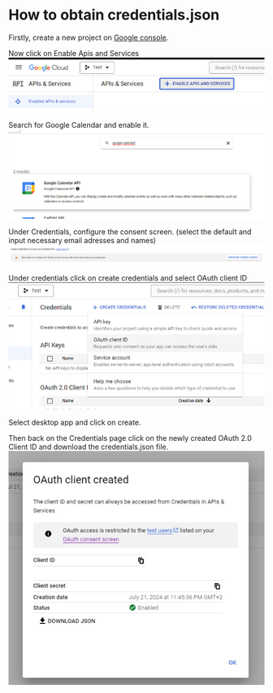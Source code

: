 # How to obtain credentials.json

Firstly, create a new project on [Google console](https://console.cloud.google.com/projectcreate).

Now click on Enable Apis and Services
![enable apis and services](enable.jpg)

Search for Google Calendar and enable it.
![google calendar](calendar.jpg)

Under Credentials, configure the consent screen. (select the default and input necessary email adresses and names)
![consent](consent.jpg)

Under credentials click on create credentials and select OAuth client ID
![create](create.jpg)

Select desktop app and click on create.

Then back on the Credentials page click on the newly created OAuth 2.0 Client ID and download the credentials.json file.
![oauth](oauth.jpg)